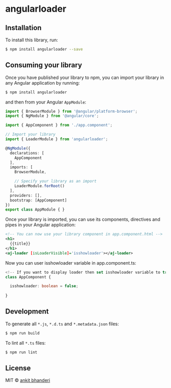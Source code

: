 # angularloader

## Installation

To install this library, run:

```bash
$ npm install angularloader --save
```

## Consuming your library

Once you have published your library to npm, you can import your library in any Angular application by running:

```bash
$ npm install angularloader
```

and then from your Angular `AppModule`:

```typescript
import { BrowserModule } from '@angular/platform-browser';
import { NgModule } from '@angular/core';

import { AppComponent } from './app.component';

// Import your library
import { LoaderModule } from 'angularloader';

@NgModule({
  declarations: [
    AppComponent
  ],
  imports: [
    BrowserModule,

    // Specify your library as an import
    LoaderModule.forRoot()
  ],
  providers: [],
  bootstrap: [AppComponent]
})
export class AppModule { }
```

Once your library is imported, you can use its components, directives and pipes in your Angular application:

```xml
<!-- You can now use your library component in app.component.html -->
<h1>
  {{title}}
</h1>
<aj-loader [isLoaderVisible]='isshowloader'></aj-loader>
```

Now you can user isshowloader variable in app.component.ts:

```typescript
<!-- If you want to display loader then set isshowloader variable to true otherwise false-->
class AppComponent {

  isshowloader: boolean = false;
  
}
```

## Development

To generate all `*.js`, `*.d.ts` and `*.metadata.json` files:

```bash
$ npm run build
```

To lint all `*.ts` files:

```bash
$ npm run lint
```

## License

MIT © [ankit bhanderi](mailto:baj9032@gmail.com)
